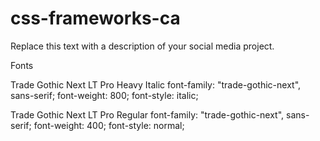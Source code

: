 # css-frameworks-ca

Replace this text with a description of your social media project.

Fonts

<link rel="stylesheet" href="https://use.typekit.net/yyb1tse.css">

Trade Gothic Next LT Pro Heavy Italic
font-family: "trade-gothic-next", sans-serif;
font-weight: 800;
font-style: italic;

Trade Gothic Next LT Pro Regular
font-family: "trade-gothic-next", sans-serif;
font-weight: 400;
font-style: normal;
